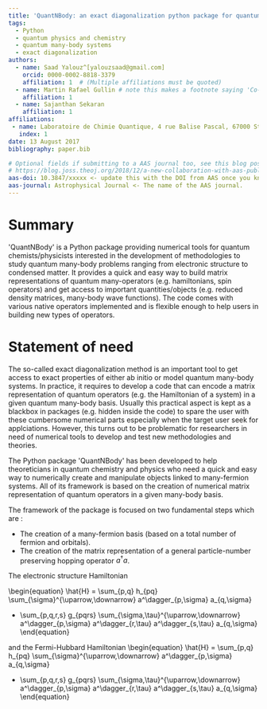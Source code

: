 ```yaml
---
title: 'QuantNBody: an exact diagonalization python package for quantum chemistry and many-body Hamiltonians'
tags:
  - Python
  - quantum physics and chemistry
  - quantum many-body systems
  - exact diagonalization
authors:
  - name: Saad Yalouz^[yalouzsaad@gmail.com]
    orcid: 0000-0002-8818-3379
    affiliation: 1  # (Multiple affiliations must be quoted)
  - name: Martin Rafael Gullin # note this makes a footnote saying 'Co-first author'
    affiliation: 1
  - name: Sajanthan Sekaran
    affiliation: 1
affiliations:
 - name: Laboratoire de Chimie Quantique, 4 rue Balise Pascal, 67000 Strasbourg, France
   index: 1
date: 13 August 2017
bibliography: paper.bib

# Optional fields if submitting to a AAS journal too, see this blog post:
# https://blog.joss.theoj.org/2018/12/a-new-collaboration-with-aas-publishing
aas-doi: 10.3847/xxxxx <- update this with the DOI from AAS once you know it.
aas-journal: Astrophysical Journal <- The name of the AAS journal.
---
```



# Summary   


'QuantNBody' is a Python package providing numerical tools for quantum chemists/physicists interested in the development of methodologies to study quantum many-body problems ranging from electronic structure to condensed matter. It provides a quick and easy way to build matrix representations of quantum many-operators (e.g. hamiltonians, spin operators) and get access to important quantities/objects (e.g. reduced density matrices, many-body wave functions). The code comes with various native operators implemented and is flexible enough to help users in building new types of operators. 

# Statement of need

The so-called exact diagonalization method is an important tool to get access to exact properties
of either ab initio or model quantum many-body systems. In practice, it requires to
develop a code that can encode a matrix representation of quantum
operators (e.g. the Hamiltonian of a system) in a given quantum many-body basis.
Usually this practical aspect is kept as a blackbox in packages (e.g. hidden
inside the code) to spare the user with these cumbersome numerical parts especially when the target 
user seek for applciations. However, this turns out to be problematic
for researchers in need of numerical tools to develop and test new methodologies and theories. 


The Python package 'QuantNBody' has been developed to help theoreticians in quantum chemistry and physics
who need a quick and easy way to numerically create and manipulate objects linked to many-fermion systems.
All of its framework is based on the creation of numerical matrix representation of quantum operators
in a given many-body basis. 

The framework of the package is focused on two fundamental steps which are :

- The creation of a many-fermion basis (based on a total number of fermion and orbitals).
- The creation of the matrix representation of a general particle-number preserving hopping operator $a^\dagger a$.

The electronic structure Hamiltonian

\begin{equation} 
\hat{H} = \sum_{p,q} h_{pq} \sum_{\sigma}^{\uparrow,\downarrow} a^\dagger_{p,\sigma} a_{q,\sigma} 
+ \sum_{p,q,r,s}  g_{pqrs} \sum_{\sigma,\tau}^{\uparrow,\downarrow} a^\dagger_{p,\sigma} a^\dagger_{r,\tau} a^\dagger_{s,\tau} a_{q,\sigma}
\end{equation}

and the Fermi-Hubbard Hamiltonian 
\begin{equation} 
\hat{H} = \sum_{p,q} h_{pq} \sum_{\sigma}^{\uparrow,\downarrow} a^\dagger_{p,\sigma} a_{q,\sigma} 
+ \sum_{p,q,r,s}  g_{pqrs} \sum_{\sigma,\tau}^{\uparrow,\downarrow} a^\dagger_{p,\sigma} a^\dagger_{r,\tau} a^\dagger_{s,\tau} a_{q,\sigma}
\end{equation}


